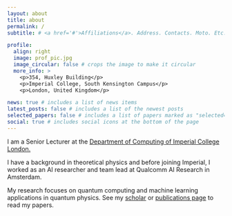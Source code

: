 ```yaml
---
layout: about
title: about
permalink: /
subtitle: # <a href='#'>Affiliations</a>. Address. Contacts. Moto. Etc.

profile:
  align: right
  image: prof_pic.jpg
  image_circular: false # crops the image to make it circular
  more_info: >
    <p>354, Huxley Building</p>
    <p>Imperial College, South Kensington Campus</p>
    <p>London, United Kingdom</p>

news: true # includes a list of news items
latest_posts: false # includes a list of the newest posts
selected_papers: false # includes a list of papers marked as "selected={true}"
social: true # includes social icons at the bottom of the page
---
```


I am a Senior Lecturer at the [Department of Computing of Imperial College London.](https://www.imperial.ac.uk/computing/)

I have a background in theoretical physics and before joining Imperial, I worked as an AI researcher and team lead at Qualcomm AI Research in Amsterdam.

My research focuses on quantum computing and machine learning applications in quantum physics.
See my [scholar](https://scholar.google.de/citations?hl=en&user=l2z7p3oAAAAJ&view_op=list_works&sortby=pubdate) or [publications page](/al-folio/publications/) to read my papers.